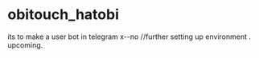 # obitouch_hatobi
its to make a user bot in telegram 
x--no
//further setting up environment .
upcoming.

